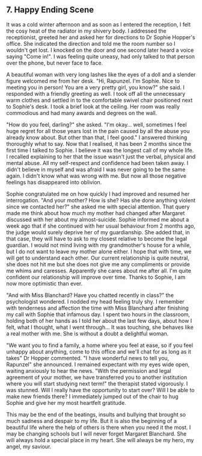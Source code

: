 ## 7. Happy Ending Scene

It was a cold winter afternoon and as soon as I entered the reception, I felt the cosy heat of the radiator in my shivery body. I addressed the receptionist, greeted her and asked her for directions to Dr Sophie Hopper's office. She indicated the direction and told me the room number so I wouldn't get lost. I knocked on the door and one second later heard a voice saying "Come in!". I was feeling quite uneasy, had only talked to that person over the phone, but never face to face.  
 
A beautiful woman with very long lashes like the eyes of a doll and a slender figure welcomed me from her desk. "Hi, Rapunzel. I'm Sophie. Nice to meeting you in person! You are a very pretty girl, you know?" she said. I responded with a friendly greeting as well. I took off all the unnecessary warm clothes and settled in to the comfortable swivel chair positioned next to Sophie's desk. I took a brief look at the ceiling. Her room was really commodious and had many awards and degrees on the wall.  
 
"How do you feel, darling?" she asked. "I'm okay… well, sometimes I feel huge regret for all those years lost in the pain caused by all the abuse you already know about. But other than that, I feel good." I answered thinking thoroughly what to say. Now that I realised, it has been 2 months since the first time I talked to Sophie. I believe it was the longest call of my whole life. I recalled explaining to her that the issue wasn't just the verbal, physical and mental abuse. All my self-respect and confidence had been taken away. I didn't believe in myself and was afraid I was never going to be the same again. I didn't know what was wrong with me. But now all those negative feelings has disappeared into oblivion.  
 
Sophie congratulated me on how quickly I had improved and resumed her interrogation. "And your mother? How is she? Has she done anything violent since we contacted her?" she asked me with special attention. That query made me think about how much my mother had changed after Margaret discussed with her about my almost-suicide. Sophie informed me about a week ago that if she continued with her usual behaviour from 2 months ago, the judge would surely deprive her of my guardianship. She added that, in that case, they will have to ask to my closest relative to become the legal guardian. I would not mind living with my grandmother's house for a while, but I do not want to leave my mother alone either. I hope that with time, we will get to understand each other. Our current relationship is quite neutral, she does not hit me but she does not give me any compliments or provide me whims and caresses. Apparently she cares about me after all. I'm quite confident our relationship will improve over time. Thanks to Sophie, I am now more optimistic than ever.   
 
"And with Miss Blanchard? Have you chatted recently in class?" the psychologist wondered. I nodded my head feeling truly shy. I remember with tenderness and affection the time with Miss Blanchard after finishing my call with Sophie that infamous day. I spent two hours in the classroom, holding both of her hands as I told her about the last few days, about how I felt, what I thought, what I went through... It was touching, she behaves like a real mother with me. She is without a doubt a delightful woman.  
 
"We want you to find a family, a home where you feel at ease, so if you feel unhappy about anything, come to this office and we'll chat for as long as it takes" Dr Hopper commented. "I have wonderful news to tell you, Rapunzel" she announced. I remained expectant with my eyes wide open, waiting anxiously to hear the news. "With the permission and legal agreement of your mother, we have transferred you to another institution where you will start studying next term!" the therapist stated vigorously. I was stunned. Will I really have the opportunity to start over? Will I be able to make new friends there? I immediately jumped out of the chair to hug Sophie and give her my most heartfelt gratitude.  
 
This may be the end of the beatings, insults and bullying that brought so much sadness and despair to my life. But it is also the beginning of a beautiful life where the help of others is there when you need it the most. I may be changing schools but I will never forget Margaret Blanchard. She will always hold a special place in my heart. She will always be my hero, my angel, my saviour.  
